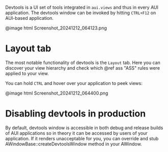 Devtools is a UI set of tools integrated in `aui.views` and thus in every AUI application. The devtools window can be
invoked by hitting `CTRL+F12` on AUI-based application.

@image html Screenshot_20241212_064123.png

# Layout tab

The most notable functionality of devtools is the `Layout` tab. Here you can discover your view hierarchy and check
which @ref ass "ASS" rules were applied to your view.

You can hold `CTRL` and hover over your application to peek views:

@image html Screenshot_20241212_064400.png


# Disabling devtools in production

By default, devtools window is accessible in both debug and release builds of AUI applications so in theory it can be
accessed by users of your application. If it renders unacceptable for you, you can override and stub
AWindowBase::createDevtoolsWindow method in your AWindow.
